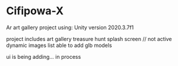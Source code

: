 # Cifipowa-X

Ar art gallery project using: 
Unity version 2020.3.7f1

project includes
 art gallery
 treasure hunt
 splash screen // not active
 dynamic images list
 able to add glb models

 ui is being adding... in process